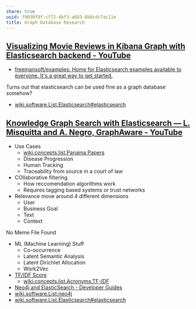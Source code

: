 ```yaml
---
share: true
uuid: f9030f9f-cf72-4bf3-a683-8b8cdc7ac11e
title: Graph Database Research
---
```

## [Visualizing Movie Reviews in Kibana Graph with Elasticsearch backend - YouTube](https://www.youtube.com/watch?v=6dxQxRzLCB0)

* [freemansoft/examples: Home for Elasticsearch examples available to everyone. It's a great way to get started.](https://github.com/freemansoft/examples)

Turns out that elasticsearch can be used fine as a graph database somehow?

* [wiki.software.List.Elasticsearch#elasticsearch](/undefined)

## [Knowledge Graph Search with Elasticsearch — L. Misquitta and A. Negro, GraphAware - YouTube](https://www.youtube.com/watch?v=k8Gu6GMbBtQ)

* Use Cases
  * [wiki.concepts.list.Panama Papers](/undefined)
  * Disease Progression
  * Human Tracking
  * Traceability from source in a court of law
* COllaborative filtering
  * How reccomendation algorithms work
  * Requires tagging based systems or trust networks
* Relevance move around 4 different dimensions
  * User
  * Business Goal
  * Text
  * Context

No Meme File Found

* ML (Machine Learning) Stuff
  * Co-occurrence
  * Latent Semantic Analysis
  * Latent Dirichlet Allocation
  * Work2Vec
* [TF/IDF Score](https://youtu.be/k8Gu6GMbBtQ?t=2086)
  * [wiki.concepts.list.Acronyms.TF-IDF](/undefined)
* [Neo4j and ElasticSearch - Developer Guides](https://neo4j.com/developer/elastic-search/)
* [wiki.software.List.neo4j](/undefined)
* [wiki.software.List.Elasticsearch#elasticsearch](/undefined)